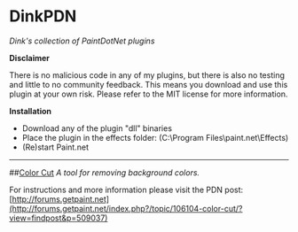 # DinkPDN
*Dink's collection of PaintDotNet plugins*

**Disclaimer**

There is no malicious code in any of my plugins, but there is also no testing and little to no community feedback. 
This means you download and use this plugin at your own risk. 
Please refer to the MIT license for more information.

**Installation**

- Download any of the plugin "dll" binaries
- Place the plugin in the effects folder: (C:\Program Files\paint.net\Effects)
- (Re)start Paint.net

----------------------------------------------------------------------------------------------------------------------

##[Color Cut](https://raw.githubusercontent.com/DataDink/DinkPDN/master/Binaries/ColorCut/Latest/ColorCut.dll)
*A tool for removing background colors.*

For instructions and more information please visit the PDN post: 
[http://forums.getpaint.net](http://forums.getpaint.net/index.php?/topic/106104-color-cut/?view=findpost&p=509037)
